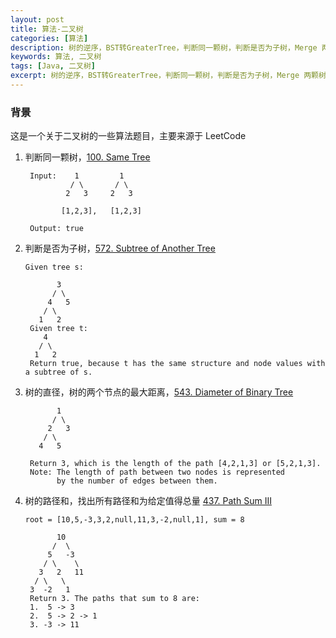 ```yaml
---
layout: post
title: 算法-二叉树
categories: [算法]
description: 树的逆序，BST转GreaterTree，判断同一颗树，判断是否为子树，Merge 两颗树，树的直径，树的序列化/反序列化等等...
keywords: 算法, 二叉树
tags: [Java, 二叉树]
excerpt: 树的逆序，BST转GreaterTree，判断同一颗树，判断是否为子树，Merge 两颗树，树的直径，树的序列化/反序列化等等...
---
```


### 背景
这是一个关于二叉树的一些算法题目，主要来源于 LeetCode

1. 判断同一颗树，[100. Same Tree](https://leetcode.com/problems/same-tree/description/)
   ```
    Input:    1         1
             / \       / \
            2   3     2   3

           [1,2,3],   [1,2,3]

    Output: true
   ```
1. 判断是否为子树，[572. Subtree of Another Tree](https://leetcode.com/problems/subtree-of-another-tree/description/)
   ```
   Given tree s:

          3
         / \
        4   5
       / \
      1   2
    Given tree t:
       4 
      / \
     1   2
    Return true, because t has the same structure and node values with a subtree of s.
   ```

1. 树的直径，树的两个节点的最大距离，[543. Diameter of Binary Tree](https://leetcode.com/problems/diameter-of-binary-tree/description/)
   ```
          1
         / \
        2   3
       / \     
      4   5  

    Return 3, which is the length of the path [4,2,1,3] or [5,2,1,3].
    Note: The length of path between two nodes is represented 
          by the number of edges between them.
   ```

1. 树的路径和，找出所有路径和为给定值得总量 [437. Path Sum III](https://leetcode.com/problems/path-sum-iii/description/)

   ```
   root = [10,5,-3,3,2,null,11,3,-2,null,1], sum = 8

          10
         /  \
        5   -3
       / \    \
      3   2   11
     / \   \
    3  -2   1
    Return 3. The paths that sum to 8 are:
    1.  5 -> 3
    2.  5 -> 2 -> 1
    3. -3 -> 11
   ```  


